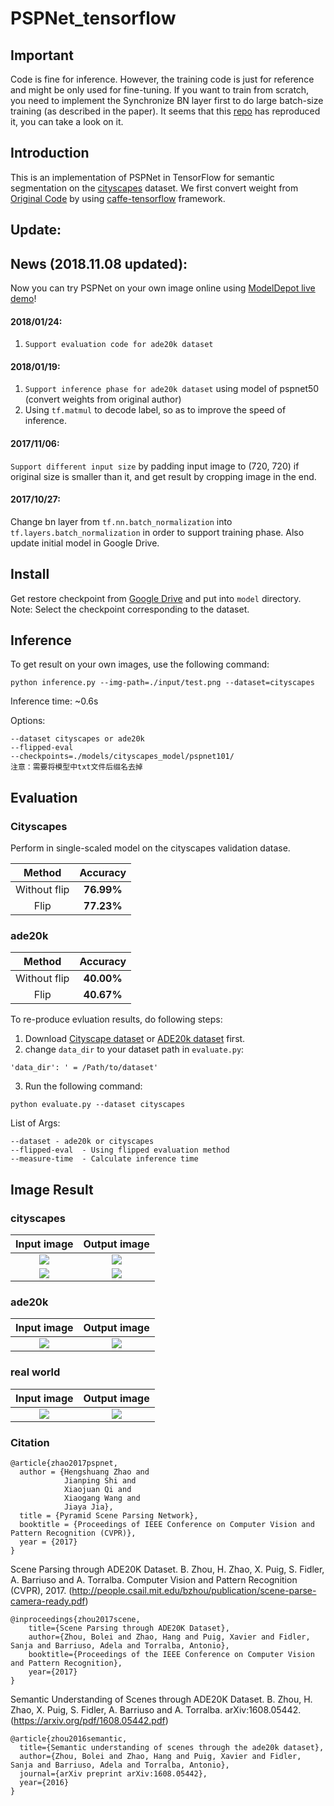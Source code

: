 # PSPNet_tensorflow
## Important 
Code is fine for inference. However, the training code is just for reference and might be only used for fine-tuning.  If you want to train from scratch, you need to implement the Synchronize BN layer first to do large batch-size training (as described in the paper). It seems that this [repo](https://github.com/holyseven/PSPNet-TF-Reproduce) has reproduced it, you can take a look on it. 

## Introduction
  This is an implementation of PSPNet in TensorFlow for semantic segmentation on the [cityscapes](https://www.cityscapes-dataset.com/) dataset. We first convert weight from [Original Code](https://github.com/hszhao/PSPNet) by using [caffe-tensorflow](https://github.com/ethereon/caffe-tensorflow) framework.

## Update:
## News (2018.11.08 updated):
  Now you can try PSPNet on your own image online using [ModelDepot live demo](https://modeldepot.io/hellochick/pspnet)!
  
#### 2018/01/24:
1. `Support evaluation code for ade20k dataset`

#### 2018/01/19:
1. `Support inference phase for ade20k dataset` using model of pspnet50 (convert weights from original author)
2. Using `tf.matmul` to decode label, so as to improve the speed of inference.
#### 2017/11/06:
`Support different input size` by padding input image to (720, 720) if original size is smaller than it, and get result by cropping image in the end.
#### 2017/10/27: 
Change bn layer from `tf.nn.batch_normalization` into `tf.layers.batch_normalization` in order to support training phase. Also update initial model in Google Drive.

## Install 
Get restore checkpoint from [Google Drive](https://drive.google.com/drive/folders/1S90PWzXEX_GNzulG1f2eTHvsruITgqsm?usp=sharing) and put into `model` directory. Note: Select the checkpoint corresponding to the dataset.

## Inference
To get result on your own images, use the following command:
```
python inference.py --img-path=./input/test.png --dataset=cityscapes  
```
Inference time:  ~0.6s 

Options:
```
--dataset cityscapes or ade20k
--flipped-eval 
--checkpoints=./models/cityscapes_model/pspnet101/
注意：需要将模型中txt文件后缀名去掉
```
## Evaluation
### Cityscapes
Perform in single-scaled model on the cityscapes validation datase.

| Method | Accuracy |  
|:-------:|:----------:|
| Without flip| **76.99%** |
| Flip        | **77.23%** |

### ade20k
| Method | Accuracy |  
|:-------:|:----------:|
| Without flip| **40.00%** |
| Flip        | **40.67%** |

To re-produce evluation results, do following steps:
1. Download [Cityscape dataset](https://www.cityscapes-dataset.com/) or [ADE20k dataset](http://sceneparsing.csail.mit.edu/) first. 
2. change `data_dir` to your dataset path in `evaluate.py`:
```
'data_dir': ' = /Path/to/dataset'
```
3. Run the following command: 
```
python evaluate.py --dataset cityscapes
```
List of Args:
```
--dataset - ade20k or cityscapes
--flipped-eval  - Using flipped evaluation method
--measure-time  - Calculate inference time
```

## Image Result
### cityscapes
Input image                |  Output image
:-------------------------:|:-------------------------:
![](https://github.com/hellochick/PSPNet_tensorflow/blob/master/input/test1.png)  |  ![](https://github.com/hellochick/PSPNet_tensorflow/blob/master/output/test_1024x2048.png)
![](https://github.com/hellochick/PSPNet_tensorflow/blob/master/input/test_720x720.png)  |  ![](https://github.com/hellochick/PSPNet_tensorflow/blob/master/output/test_720x720.png)

### ade20k
Input image                |  Output image
:-------------------------:|:-------------------------:
![](https://github.com/hellochick/PSPNet_tensorflow/blob/master/input/indoor_2.jpg)  |  ![](https://github.com/hellochick/PSPNet_tensorflow/blob/master/output/indoor_2.jpg)

### real world
Input image                |  Output image
:-------------------------:|:-------------------------:
![](https://github.com/hellochick/PSPNet_tensorflow/blob/master/input/indoor_1.jpg)  |  ![](https://github.com/hellochick/PSPNet_tensorflow/blob/master/output/indoor_1.jpg)

### Citation
    @article{zhao2017pspnet,
      author = {Hengshuang Zhao and
                Jianping Shi and
                Xiaojuan Qi and
                Xiaogang Wang and
                Jiaya Jia},
      title = {Pyramid Scene Parsing Network},
      booktitle = {Proceedings of IEEE Conference on Computer Vision and Pattern Recognition (CVPR)},
      year = {2017}
    }
Scene Parsing through ADE20K Dataset. B. Zhou, H. Zhao, X. Puig, S. Fidler, A. Barriuso and A. Torralba. Computer Vision and Pattern Recognition (CVPR), 2017. (http://people.csail.mit.edu/bzhou/publication/scene-parse-camera-ready.pdf)

    @inproceedings{zhou2017scene,
        title={Scene Parsing through ADE20K Dataset},
        author={Zhou, Bolei and Zhao, Hang and Puig, Xavier and Fidler, Sanja and Barriuso, Adela and Torralba, Antonio},
        booktitle={Proceedings of the IEEE Conference on Computer Vision and Pattern Recognition},
        year={2017}
    }
    
Semantic Understanding of Scenes through ADE20K Dataset. B. Zhou, H. Zhao, X. Puig, S. Fidler, A. Barriuso and A. Torralba. arXiv:1608.05442. (https://arxiv.org/pdf/1608.05442.pdf)

    @article{zhou2016semantic,
      title={Semantic understanding of scenes through the ade20k dataset},
      author={Zhou, Bolei and Zhao, Hang and Puig, Xavier and Fidler, Sanja and Barriuso, Adela and Torralba, Antonio},
      journal={arXiv preprint arXiv:1608.05442},
      year={2016}
    }
